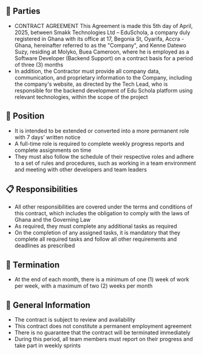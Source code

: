 ## 🏢 Parties
- CONTRACT AGREEMENT This Agreement is made this 5th day of April, 2025, between Smakk Technologies Ltd – EduSchola, a company duly registered in Ghana with its office at 17, Begonia St, Oyarifa, Accra - Ghana, hereinafter referred to as the "Company", and Kenne Datewo Suzy, residing at Molyko, Buea Cameroon, where he is employed as a Software Developer (Backend Support) on a contract basis for a period of three (3) months
- In addition, the Contractor must provide all company data, communication, and proprietary information to the Company, including the company's website, as directed by the Tech Lead, who is responsible for the backend development of Edu Schola platform using relevant technologies, within the scope of the project

## 💼 Position
- It is intended to be extended or converted into a more permanent role with 7 days’ written notice
- A full-time role is required to complete weekly progress reports and complete assignments on time
- They must also follow the schedule of their respective roles and adhere to a set of rules and procedures, such as working in a team environment and meeting with other developers and team leaders

## 📋 Responsibilities
- All other responsibilities are covered under the terms and conditions of this contract, which includes the obligation to comply with the laws of Ghana and the Governing Law
- As required, they must complete any additional tasks as required
- On the completion of any assigned tasks, it is mandatory that they complete all required tasks and follow all other requirements and deadlines as prescribed

## 🚪 Termination
- At the end of each month, there is a minimum of one (1) week of work per week, with a maximum of two (2) weeks per month

## 📄 General Information
- The contract is subject to review and availability
- This contract does not constitute a permanent employment agreement
- There is no guarantee that the contract will be terminated immediately
- During this period, all team members must report on their progress and take part in weekly sprints